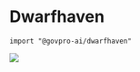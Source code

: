 # Dwarfhaven

```
import "@govpro-ai/dwarfhaven"
```

![](https://source.unsplash.com/random/800x600)
